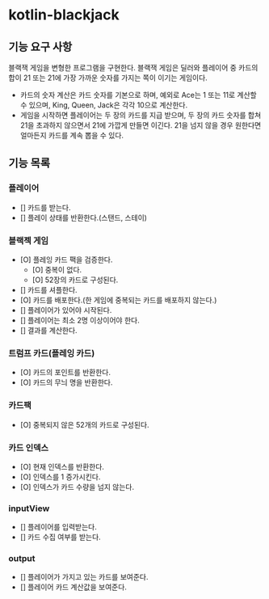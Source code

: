 # kotlin-blackjack

## 기능 요구 사항

 블랙잭 게임을 변형한 프로그램을 구현한다. 블랙잭 게임은 딜러와 플레이어 중 카드의 합이 21 또는 21에 가장 가까운 숫자를 가지는 쪽이 이기는 게임이다.
  - 카드의 숫자 계산은 카드 숫자를 기본으로 하며, 예외로 Ace는 1 또는 11로 계산할 수 있으며, King, Queen, Jack은 각각 10으로 계산한다.
  - 게임을 시작하면 플레이어는 두 장의 카드를 지급 받으며, 두 장의 카드 숫자를 합쳐 21을 초과하지 않으면서 21에 가깝게 만들면 이긴다. 21을 넘지 않을 경우 원한다면 얼마든지 카드를 계속 뽑을 수 있다.


## 기능 목록

### 플레이어
- [] 카드를 받는다.
- [] 플레이 상태를 반환한다.(스탠드, 스테이)

### 블랙젝 게임
- [O] 플레잉 카드 팩을 검증한다.
  - [O] 중복이 없다.
  - [O] 52장의 카드로 구성된다.
- [] 카드를 셔플한다.
- [O] 카드를 배포한다.(한 게임에 중복되는 카드를 배포하지 않는다.)
- [] 플레이어가 있어야 시작된다.
- [] 플레이어는 최소 2명 이상이어야 한다.
- [] 결과를 계산한다.

### 트럼프 카드(플레잉 카드)
- [O] 카드의 포인트를 반환한다.
- [O] 카드의 무늬 명을 반환한다.

### 카드팩
- [O] 중복되지 않은 52개의 카드로 구성된다.

### 카드 인덱스
- [O] 현재 인덱스를 반환한다.
- [O] 인덱스를 1 증가시킨다.
- [O] 인덱스가 카드 수량을 넘지 않는다. 

### inputView
- [] 플레이어를 입력받는다.
- [] 카드 수집 여부를 받는다.

### output
- [] 플레이어가 가지고 있는 카드를 보여준다.
- [] 플레이어 카드 계산값을 보여준다.
